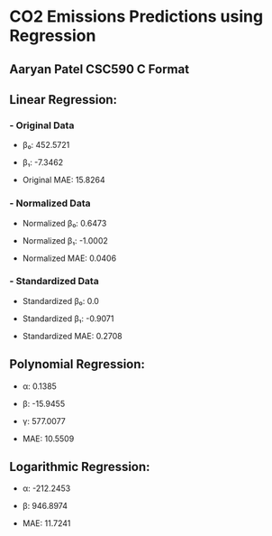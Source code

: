 # CO2 Emissions Predictions using Regression
## Aaryan Patel CSC590 C Format

## Linear Regression:

### - Original Data

* β₀: 452.5721

* β₁: -7.3462

* Original MAE: 15.8264

### - Normalized Data

* Normalized β₀: 0.6473

* Normalized β₁: -1.0002

* Normalized MAE: 0.0406

### - Standardized Data

* Standardized β₀: 0.0

* Standardized β₁: -0.9071

* Standardized MAE: 0.2708

## Polynomial Regression:

* α: 0.1385

* β: -15.9455

* γ: 577.0077

* MAE: 10.5509

## Logarithmic Regression:

* α: -212.2453

* β: 946.8974

* MAE: 11.7241

